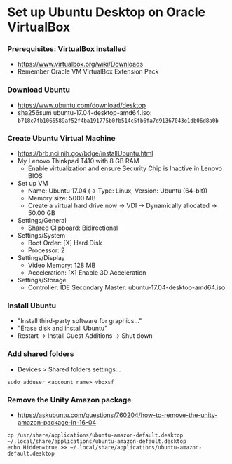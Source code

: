 # Set up Ubuntu Desktop on Oracle VirtualBox

### Prerequisites: VirtualBox installed
* https://www.virtualbox.org/wiki/Downloads
* Remember Oracle VM VirtualBox Extension Pack

### Download Ubuntu
* https://www.ubuntu.com/download/desktop
* sha256sum ubuntu-17.04-desktop-amd64.iso: `b718c7fb1066589af52f4ba191775b0fb514c5fb6fa7d91367043e1db06d8a0b`

### Create Ubuntu Virtual Machine
* https://brb.nci.nih.gov/bdge/installUbuntu.html
* My Lenovo Thinkpad T410 with 8 GB RAM
  * Enable virtualization and ensure Security Chip is Inactive in Lenovo BIOS
* Set up VM
  * Name: Ubuntu 17.04 (-> Type: Linux, Version: Ubuntu (64-bit))
  * Memory size: 5000 MB
  * Create a virtual hard drive now -> VDI -> Dynamically allocated -> 50.00 GB
* Settings/General
  * Shared Clipboard: Bidirectional
* Settings/System
  * Boot Order: [X] Hard Disk
  * Processor: 2
* Settings/Display
  * Video Memory: 128 MB
  * Acceleration: [X] Enable 3D Acceleration
* Settings/Storage
  * Controller: IDE Secondary Master: ubuntu-17.04-desktop-amd64.iso

### Install Ubuntu
* "Install third-party software for graphics..."
* "Erase disk and install Ubuntu"
* Restart -> Install Guest Additions -> Shut down

### Add shared folders
* Devices > Shared folders settings...
```
sudo adduser <account_name> vboxsf
```

### Remove the Unity Amazon package
* https://askubuntu.com/questions/760204/how-to-remove-the-unity-amazon-package-in-16-04
```
cp /usr/share/applications/ubuntu-amazon-default.desktop ~/.local/share/applications/ubuntu-amazon-default.desktop
echo Hidden=true >> ~/.local/share/applications/ubuntu-amazon-default.desktop
```
